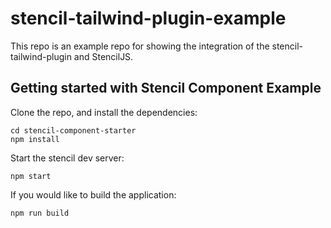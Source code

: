 # stencil-tailwind-plugin-example

This repo is an example repo for showing the integration of the stencil-tailwind-plugin and StencilJS.

## Getting started with Stencil Component Example

Clone the repo, and install the dependencies:

```shell
cd stencil-component-starter
npm install
```

Start the stencil dev server:

```shell
npm start
```

If you would like to build the application:

```shell
npm run build
```
